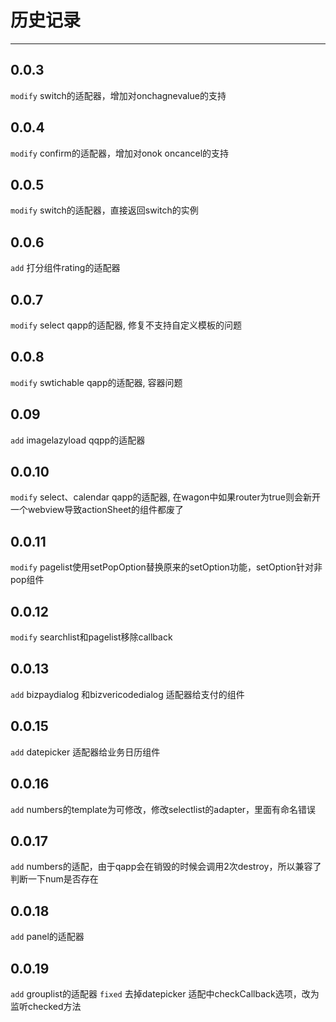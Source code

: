 # 历史记录

---
## 0.0.3
`modify` switch的适配器，增加对onchagnevalue的支持


## 0.0.4
`modify` confirm的适配器，增加对onok oncancel的支持


## 0.0.5
`modify` switch的适配器，直接返回switch的实例


## 0.0.6
`add` 打分组件rating的适配器

## 0.0.7
`modify` select qapp的适配器, 修复不支持自定义模板的问题

## 0.0.8
`modify` swtichable qapp的适配器, 容器问题

## 0.09
`add`  imagelazyload qqpp的适配器

## 0.0.10
`modify` select、calendar qapp的适配器, 在wagon中如果router为true则会新开一个webview导致actionSheet的组件都废了

## 0.0.11
`modify` pagelist使用setPopOption替换原来的setOption功能，setOption针对非pop组件

## 0.0.12
`modify` searchlist和pagelist移除callback

## 0.0.13
`add` bizpaydialog 和bizvericodedialog 适配器给支付的组件

## 0.0.15
`add` datepicker 适配器给业务日历组件

## 0.0.16
`add` numbers的template为可修改，修改selectlist的adapter，里面有命名错误

## 0.0.17
`add` numbers的适配，由于qapp会在销毁的时候会调用2次destroy，所以兼容了判断一下num是否存在

## 0.0.18
`add` panel的适配器

## 0.0.19
`add` grouplist的适配器
`fixed` 去掉datepicker 适配中checkCallback选项，改为监听checked方法
